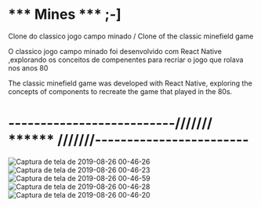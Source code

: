 # *** Mines *** ;-] 
Clone do classico jogo campo minado / Clone of the classic minefield game

O classico jogo campo minado foi desenvolvido com React Native ,explorando os conceitos de compenentes para recriar o jogo que rolava nos anos 80 

The classic minefield game was developed with React Native, exploring the concepts of components to recreate the game that played in the 80s.


# --------------------------/////// ****** ///////------------------------

![Captura de tela de 2019-08-26 00-46-26](https://user-images.githubusercontent.com/40068058/63664196-f96c6680-c79b-11e9-8a17-48f2e3096dac.png)![Captura de tela de 2019-08-26 00-46-23](https://user-images.githubusercontent.com/40068058/63664201-fec9b100-c79b-11e9-8f6e-bbdaa4a269ab.png)
![Captura de tela de 2019-08-26 00-46-59](https://user-images.githubusercontent.com/40068058/63664208-0426fb80-c79c-11e9-81b7-8ed777010e71.png)![Captura de tela de 2019-08-26 00-46-28](https://user-images.githubusercontent.com/40068058/63664217-09844600-c79c-11e9-8d8b-c3263ede2b6f.png)
![Captura de tela de 2019-08-26 00-46-20](https://user-images.githubusercontent.com/40068058/63664220-0c7f3680-c79c-11e9-9f7e-c7bc67202959.png)
